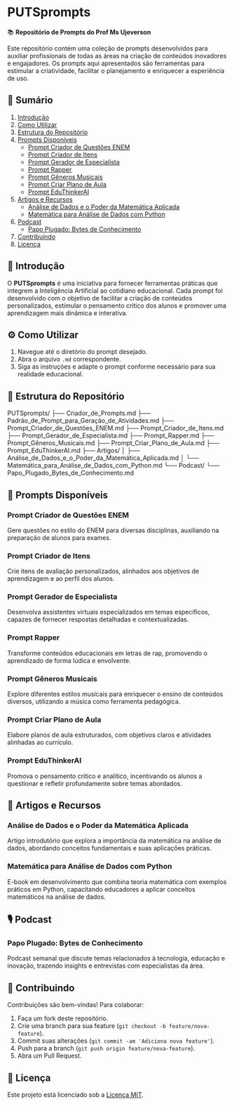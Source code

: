 # PUTSprompts

📚 **Repositório de Prompts do Prof Ms Ujeverson**

Este repositório contém uma coleção de prompts desenvolvidos para auxiliar profissionais de todas as áreas na criação de conteúdos inovadores e engajadores. Os prompts aqui apresentados são ferramentas para estimular a criatividade, facilitar o planejamento e enriquecer a experiência de uso.

## 📌 Sumário

1. [Introdução](#introdução)
2. [Como Utilizar](#como-utilizar)
3. [Estrutura do Repositório](#estrutura-do-repositório)
4. [Prompts Disponíveis](#prompts-disponíveis)
   - [Prompt Criador de Questões ENEM](#prompt-criador-de-questões-enem)
   - [Prompt Criador de Itens](#prompt-criador-de-itens)
   - [Prompt Gerador de Especialista](#prompt-gerador-de-especialista)
   - [Prompt Rapper](#prompt-rapper)
   - [Prompt Gêneros Musicais](#prompt-gêneros-musicais)
   - [Prompt Criar Plano de Aula](#prompt-criar-plano-de-aula)
   - [Prompt EduThinkerAI](#prompt-eduthinkerai)
5. [Artigos e Recursos](#artigos-e-recursos)
   - [Análise de Dados e o Poder da Matemática Aplicada](#análise-de-dados-e-o-poder-da-matemática-aplicada)
   - [Matemática para Análise de Dados com Python](#matemática-para-análise-de-dados-com-python)
6. [Podcast](#podcast)
   - [Papo Plugado: Bytes de Conhecimento](#papo-plugado-bytes-de-conhecimento)
7. [Contribuindo](#contribuindo)
8. [Licença](#licença)

## 🧠 Introdução

O **PUTSprompts** é uma iniciativa para fornecer ferramentas práticas que integrem a Inteligência Artificial ao cotidiano educacional. Cada prompt foi desenvolvido com o objetivo de facilitar a criação de conteúdos personalizados, estimular o pensamento crítico dos alunos e promover uma aprendizagem mais dinâmica e interativa.

## ⚙️ Como Utilizar

1. Navegue até o diretório do prompt desejado.
2. Abra o arquivo `.md` correspondente.
3. Siga as instruções e adapte o prompt conforme necessário para sua realidade educacional.

## 📁 Estrutura do Repositório

PUTSprompts/
├── Criador_de_Prompts.md
├── Padrão_de_Prompt_para_Geração_de_Atividades.md
├── Prompt_Criador_de_Questões_ENEM.md
├── Prompt_Criador_de_Itens.md
├── Prompt_Gerador_de_Especialista.md
├── Prompt_Rapper.md
├── Prompt_Gêneros_Musicais.md
├── Prompt_Criar_Plano_de_Aula.md
├── Prompt_EduThinkerAI.md
├── Artigos/
│ ├── Análise_de_Dados_e_o_Poder_da_Matemática_Aplicada.md
│ └── Matemática_para_Análise_de_Dados_com_Python.md
└── Podcast/
└── Papo_Plugado_Bytes_de_Conhecimento.md


## 🧩 Prompts Disponíveis

### Prompt Criador de Questões ENEM

Gere questões no estilo do ENEM para diversas disciplinas, auxiliando na preparação de alunos para exames.

### Prompt Criador de Itens

Crie itens de avaliação personalizados, alinhados aos objetivos de aprendizagem e ao perfil dos alunos.

### Prompt Gerador de Especialista

Desenvolva assistentes virtuais especializados em temas específicos, capazes de fornecer respostas detalhadas e contextualizadas.

### Prompt Rapper

Transforme conteúdos educacionais em letras de rap, promovendo o aprendizado de forma lúdica e envolvente.

### Prompt Gêneros Musicais

Explore diferentes estilos musicais para enriquecer o ensino de conteúdos diversos, utilizando a música como ferramenta pedagógica.

### Prompt Criar Plano de Aula

Elabore planos de aula estruturados, com objetivos claros e atividades alinhadas ao currículo.

### Prompt EduThinkerAI

Promova o pensamento crítico e analítico, incentivando os alunos a questionar e refletir profundamente sobre temas abordados.

## 📘 Artigos e Recursos

### Análise de Dados e o Poder da Matemática Aplicada

Artigo introdutório que explora a importância da matemática na análise de dados, abordando conceitos fundamentais e suas aplicações práticas.

### Matemática para Análise de Dados com Python

E-book em desenvolvimento que combina teoria matemática com exemplos práticos em Python, capacitando educadores a aplicar conceitos matemáticos na análise de dados.

## 🎙️ Podcast

### Papo Plugado: Bytes de Conhecimento

Podcast semanal que discute temas relacionados à tecnologia, educação e inovação, trazendo insights e entrevistas com especialistas da área.

## 🤝 Contribuindo

Contribuições são bem-vindas! Para colaborar:

1. Faça um fork deste repositório.
2. Crie uma branch para sua feature (`git checkout -b feature/nova-feature`).
3. Commit suas alterações (`git commit -am 'Adiciona nova feature'`).
4. Push para a branch (`git push origin feature/nova-feature`).
5. Abra um Pull Request.

## 📄 Licença

Este projeto está licenciado sob a [Licença MIT](LICENSE).
